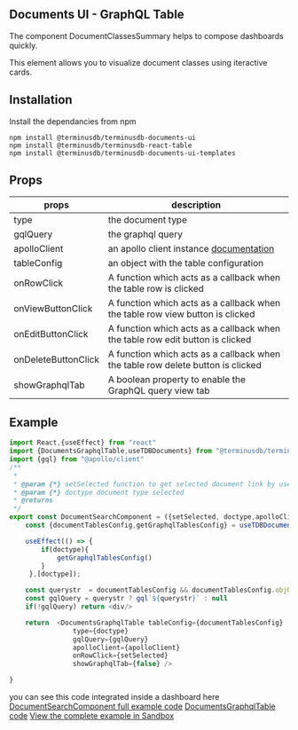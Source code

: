 ## Documents UI - GraphQL Table
The component DocumentClassesSummary helps to compose dashboards quickly.

This element allows you to visualize document classes using iteractive cards.

## Installation

Install the dependancies from npm

```
npm install @terminusdb/terminusdb-documents-ui
npm install @terminusdb/terminusdb-react-table
npm install @terminusdb/terminusdb-documents-ui-templates
```

## Props
| props |description  |
|--|--|
|type| the document type
|gqlQuery|the graphql query|
|apolloClient| an apollo client instance [documentation](https://www.apollographql.com/docs/react/)|
|tableConfig| an object with the table configuration|
|onRowClick|A function which acts as a callback when the table row is clicked|
|onViewButtonClick|A function which acts as a callback when the table row view button is clicked|
|onEditButtonClick|A function which acts as a callback when the table row edit button is clicked|
|onDeleteButtonClick|A function which acts as a callback when the table row delete button is clicked|
|showGraphqlTab|A boolean property to enable the GraphQL query view tab|

## Example
```js
import React,{useEffect} from "react"
import {DocumentsGraphqlTable,useTDBDocuments} from "@terminusdb/terminusdb-documents-ui-template"
import {gql} from "@apollo/client"
/**
 * 
 * @param {*} setSelected function to get selected document link by user 
 * @param {*} doctype document type selected
 * @returns 
 */
export const DocumentSearchComponent = ({setSelected, doctype,apolloClient,tdbClient}) => {
    const {documentTablesConfig,getGraphqlTablesConfig} = useTDBDocuments(tdbClient)

    useEffect(() => {
        if(doctype){       
            getGraphqlTablesConfig()         
        }
     },[doctype]);

    const querystr  = documentTablesConfig && documentTablesConfig.objQuery ? documentTablesConfig.objQuery[doctype].query : null
    const gqlQuery = querystr ? gql`${querystr}` : null
    if(!gqlQuery) return <div/>

    return  <DocumentsGraphqlTable tableConfig={documentTablesConfig} 
                type={doctype} 
                gqlQuery={gqlQuery}
                apolloClient={apolloClient}
                onRowClick={setSelected} 
                showGraphqlTab={false} />

}
```

you can see this code integrated inside a dashboard here
[DocumentSearchComponent full example code]()
[DocumentsGraphqlTable code]()
[View the complete example in Sandbox]()


